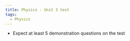 ```yaml
---
title: Physics - Unit 3 test
tags:
  - Physics
---
```


- Expect at least 5 demonstration questions on the test